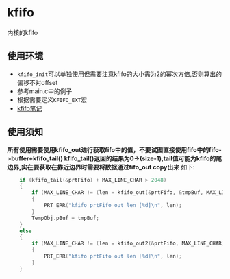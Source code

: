 # kfifo
内核的kfifo

## 使用环境
* `kfifo_init`可以单独使用但需要注意kfifo的大小需为2的幂次方倍,否则算出的偏移不对offset
* 参考main.c中的例子
* 根据需要定义`KFIFO_EXT`宏
* [kfifo笔记](http://www.upaomian.com/%E7%B2%BE%E5%A6%99%E7%9A%84kfifo/)    

## 使用须知
**所有使用需要使用kfifo_out进行获取fifo中的值，不要试图直接使用fifo中的fifo->buffer+kfifo_tail()
kfifo_tail()返回的结果为0->(size-1),tail值可能为kfifo的尾边界,实在要获取在靠近边界时需要将数据通过fifo_out copy出来** 
如下:
```c
    if (kfifo_tail(&prtFifo) + MAX_LINE_CHAR > 2048)
    {
        if (MAX_LINE_CHAR != (len = kfifo_out(&prtFifo, &tmpBuf, MAX_LINE_CHAR)))
        {
            PRT_ERR("kfifo prtFifo out len [%d]\n", len);
        }
        TempObj.pBuf = tmpBuf;        
    }
    else
    {
        if (MAX_LINE_CHAR != (len = kfifo_out2(&prtFifo, MAX_LINE_CHAR)))
        {
            PRT_ERR("kfifo prtFifo out len [%d]\n", len);
        }
    }
```
